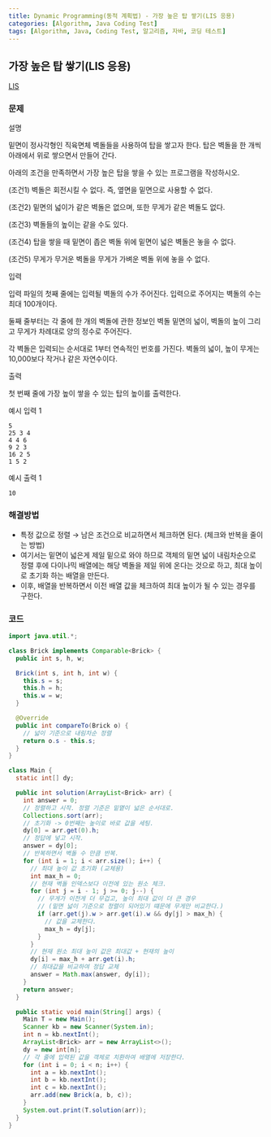```yaml
---
title: Dynamic Programming(동적 계획법) - 가장 높은 탑 쌓기(LIS 응용)
categories: [Algorithm, Java Coding Test]
tags: [Algorithm, Java, Coding Test, 알고리즘, 자바, 코딩 테스트]
---
```


## 가장 높은 탑 쌓기(LIS 응용)

[LIS](https://chanhuiseok.github.io/posts/algo-49/)

### 문제

설명

밑면이 정사각형인 직육면체 벽돌들을 사용하여 탑을 쌓고자 한다. 탑은 벽돌을 한 개씩 아래에서 위로 쌓으면서 만들어 간다.

아래의 조건을 만족하면서 가장 높은 탑을 쌓을 수 있는 프로그램을 작성하시오.

(조건1) 벽돌은 회전시킬 수 없다. 즉, 옆면을 밑면으로 사용할 수 없다.

(조건2) 밑면의 넓이가 같은 벽돌은 없으며, 또한 무게가 같은 벽돌도 없다.

(조건3) 벽돌들의 높이는 같을 수도 있다.

(조건4) 탑을 쌓을 때 밑면이 좁은 벽돌 위에 밑면이 넓은 벽돌은 놓을 수 없다.

(조건5) 무게가 무거운 벽돌을 무게가 가벼운 벽돌 위에 놓을 수 없다.

입력

입력 파일의 첫째 줄에는 입력될 벽돌의 수가 주어진다. 입력으로 주어지는 벽돌의 수는 최대 100개이다.

둘째 줄부터는 각 줄에 한 개의 벽돌에 관한 정보인 벽돌 밑면의 넓이, 벽돌의 높이 그리고 무게가 차례대로 양의 정수로 주어진다.

각 벽돌은 입력되는 순서대로 1부터 연속적인 번호를 가진다. 벽돌의 넓이, 높이 무게는 10,000보다 작거나 같은 자연수이다.

출력

첫 번째 줄에 가장 높이 쌓을 수 있는 탑의 높이를 출력한다.

예시 입력 1

```
5
25 3 4
4 4 6
9 2 3
16 2 5
1 5 2

```

예시 출력 1

```
10
```

### 해결방법

- 특정 값으로 정렬 → 남은 조건으로 비교하면서 체크하면 된다. (체크와 반복을 줄이는 방법)
- 여기서는 밑면이 넓은게 제일 밑으로 와야 하므로 객체의 밑면 넓이 내림차순으로 정렬 후에
  다이나믹 배열에는 해당 벽돌을 제일 위에 온다는 것으로 하고, 최대 높이로 초기화 하는 배열을 만든다.
- 이후, 배열을 반복하면서 이전 배열 값을 체크하여 최대 높이가 될 수 있는 경우를 구한다.

### 코드

```java
import java.util.*;

class Brick implements Comparable<Brick> {
  public int s, h, w;

  Brick(int s, int h, int w) {
    this.s = s;
    this.h = h;
    this.w = w;
  }

  @Override
  public int compareTo(Brick o) {
    // 넓이 기준으로 내림차순 정렬
    return o.s - this.s;
  }
}

class Main {
  static int[] dy;

  public int solution(ArrayList<Brick> arr) {
    int answer = 0;
    // 정렬하고 시작. 정렬 기준은 밑몉이 넓은 순서대로.
    Collections.sort(arr);
    // 초기화 -> 0번째는 높이로 바로 값을 세팅.
    dy[0] = arr.get(0).h;
    // 정답에 넣고 시작.
    answer = dy[0];
    // 반복하면서 벽돌 수 만큼 반복.
    for (int i = 1; i < arr.size(); i++) {
      // 최대 높이 값 초기화 (교체용)
      int max_h = 0;
      // 현재 벽돌 인덱스보다 이전에 있는 원소 체크.
      for (int j = i - 1; j >= 0; j--) {
        // 무게가 이전게 더 무겁고, 높이 최대 값이 더 큰 경우
        // (밑면 넓이 기준으로 정렬이 되어있기 떄문에 무게만 비교한다.)
        if (arr.get(j).w > arr.get(i).w && dy[j] > max_h) {
          // 값을 교체한다.
          max_h = dy[j];
        }
      }
      // 현재 원소 최대 높이 값은 최대값 + 현재의 높이
      dy[i] = max_h + arr.get(i).h;
      // 최대값을 비교하여 정답 교체
      answer = Math.max(answer, dy[i]);
    }
    return answer;
  }

  public static void main(String[] args) {
    Main T = new Main();
    Scanner kb = new Scanner(System.in);
    int n = kb.nextInt();
    ArrayList<Brick> arr = new ArrayList<>();
    dy = new int[n];
    // 각 줄에 입력된 값을 객체로 치환하여 배열에 저장한다.
    for (int i = 0; i < n; i++) {
      int a = kb.nextInt();
      int b = kb.nextInt();
      int c = kb.nextInt();
      arr.add(new Brick(a, b, c));
    }
    System.out.print(T.solution(arr));
  }
}
```
